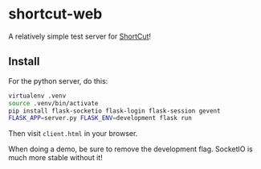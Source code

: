 shortcut-web
============

A relatively simple test server for [ShortCut][1]!

Install
-------

For the python server, do this:

```.bash
virtualenv .venv
source .venv/bin/activate
pip install flask-socketio flask-login flask-session gevent
FLASK_APP=server.py FLASK_ENV=development flask run
```

Then visit `client.html` in your browser.

When doing a demo, be sure to remove the development flag.
SocketIO is much more stable without it!

[1]: https://github.com/jefdaj/shortcut
